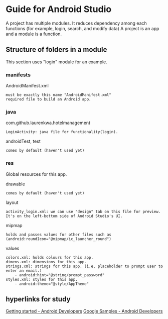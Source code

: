 # Guide for Android Studio

A project has multiple modules.
It reduces dependency among each functions (for example, login, search, and modify data)
A project is an app and a module is a function.

## Structure of folders in a module

This section uses "login" module for an example.

### manifests

AndroidManifest.xml

```
must be exactly this name "AndroidManifest.xml"
required file to build an Android app.
```

### java

com.github.laurenkwa.hotelmanagement

```
LoginActivity: java file for functionality(login).
```

androidTest, test

```
comes by default (haven't used yet)
```

### res

Global resources for this app.


drawable

```
comes by default (haven't used yet)
```

layout

```
activity_login.xml: we can use "design" tab on this file for preview. It's on the left-bottom side of Android Studio's UI. 
```

mipmap

```
holds and passes values for other files such as (android:roundIcon="@mipmap/ic_launcher_round")
```

values

```
colors.xml: holds colours for this app.
dimens.xml: dimensions for this app.
strings.xml: strings for this app. (i.e. placeholder to prompt user to enter an email.)
    - android:hint="@string/prompt_password"
styles.xml: styles for this app.
    - android:theme="@style/AppTheme"
```


## hyperlinks for study

[Getting started - Android Developers](https://developer.android.com/training/index.html)
[Google Samples - Android Developers](https://developer.android.com/samples/index.html?language=java)
